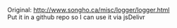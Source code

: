 Original: http://www.songho.ca/misc/logger/logger.html    
Put it in a github repo so I can use it via jsDelivr
